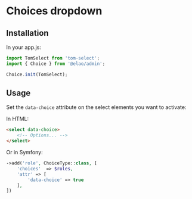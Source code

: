# Choices dropdown

## Installation

In your app.js:

```javascript
import TomSelect from 'tom-select';
import { Choice } from '@elao/admin';

Choice.init(TomSelect);
```

## Usage

Set the `data-choice` attribute on the select elements you want to activate:

In HTML:

```html
<select data-choice>
    <!-- Options... -->
</select>
```

Or in Symfony:

```php
->add('role', ChoiceType::class, [
    'choices'  => $roles,
    'attr' => [
        'data-choice' => true
    ],
])
```
